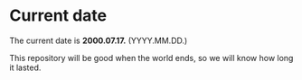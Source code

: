 # Current date

The current date is **2000.07.17.** (YYYY.MM.DD.)

This repository will be good when the world ends, so we will know how long it lasted.
